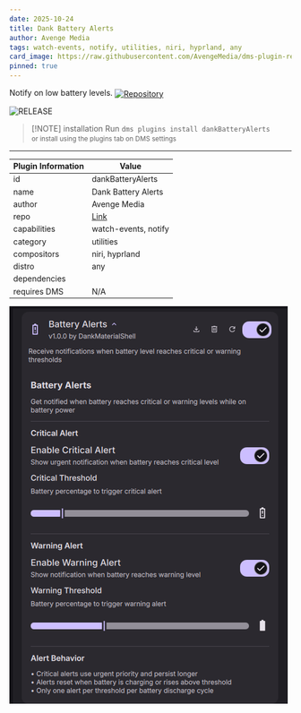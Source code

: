 ```yaml
---
date: 2025-10-24
title: Dank Battery Alerts
author: Avenge Media
tags: watch-events, notify, utilities, niri, hyprland, any
card_image: https://raw.githubusercontent.com/AvengeMedia/dms-plugin-registry/master/assets/dank-batteryalerts.png
pinned: true
---
```


Notify on low battery levels. <a href="https://github.com/AvengeMedia/dms-plugins" target="_blank" rel="noopener noreferrer"><img src="./static/repo-icon.png" alt="Repository" style="vertical-align: middle; height: 24px;"></a>


![RELEASE](https://img.shields.io/badge/dynamic/json?url=https%3A%2F%2Fraw.githubusercontent.com%2FAvengeMedia%2Fdms-plugins%2Fmaster%2FDankBatteryAlerts%2Fplugin.json&query=version&style=for-the-badge&label=RELEASE&labelColor=101418&color=9ccbfb)

> [!NOTE] installation
> Run `dms plugins install dankBatteryAlerts`  
> <small>or install using the plugins tab on DMS settings</small>

---

| Plugin Information                 | Value                                         |
| ---------------------------------- | --------------------------------------------- |
| id                                 | dankBatteryAlerts                               |
| name                               | Dank Battery Alerts                             |
| author                             | Avenge Media                           |
| repo                               | [Link](https://github.com/AvengeMedia/dms-plugins)                     |
| capabilities                       | watch-events, notify        |
| category                           | utilities                         |
| compositors                        | niri, hyprland         |
| distro                             | any              |
| dependencies                       |         |
| requires DMS                       | N/A                     |


![Dank Battery Alerts Screenshot](https://raw.githubusercontent.com/AvengeMedia/dms-plugin-registry/master/assets/dank-batteryalerts.png)

<!-- README not found for https://github.com/AvengeMedia/dms-plugins -->
